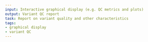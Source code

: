 ```yaml
---
input: Interactive graphical display (e.g. QC metrics and plots)
output: Variant QC report
task: Report on variant quality and other characteristics
tags:
- graphical display
- variant QC
---
```

